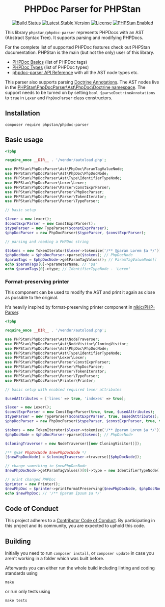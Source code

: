 <h1 align="center">PHPDoc Parser for PHPStan</h1>

<p align="center">
	<a href="https://github.com/phpstan/phpdoc-parser/actions"><img src="https://github.com/phpstan/phpdoc-parser/workflows/Build/badge.svg" alt="Build Status"></a>
	<a href="https://packagist.org/packages/phpstan/phpdoc-parser"><img src="https://poser.pugx.org/phpstan/phpdoc-parser/v/stable" alt="Latest Stable Version"></a>
	<a href="https://choosealicense.com/licenses/mit/"><img src="https://poser.pugx.org/phpstan/phpstan/license" alt="License"></a>
	<a href="https://phpstan.org/"><img src="https://img.shields.io/badge/PHPStan-enabled-brightgreen.svg?style=flat" alt="PHPStan Enabled"></a>
</p>

This library `phpstan/phpdoc-parser` represents PHPDocs with an AST (Abstract Syntax Tree). It supports parsing and modifying PHPDocs.

For the complete list of supported PHPDoc features check out PHPStan documentation. PHPStan is the main (but not the only) user of this library.

* [PHPDoc Basics](https://phpstan.org/writing-php-code/phpdocs-basics) (list of PHPDoc tags)
* [PHPDoc Types](https://phpstan.org/writing-php-code/phpdoc-types) (list of PHPDoc types)
* [phpdoc-parser API Reference](https://phpstan.github.io/phpdoc-parser/2.0.x/namespace-PHPStan.PhpDocParser.html) with all the AST node types etc.

This parser also supports parsing [Doctrine Annotations](https://github.com/doctrine/annotations). The AST nodes live in the [PHPStan\PhpDocParser\Ast\PhpDoc\Doctrine namespace](https://phpstan.github.io/phpdoc-parser/2.0.x/namespace-PHPStan.PhpDocParser.Ast.PhpDoc.Doctrine.html). The support needs to be turned on by setting `bool $parseDoctrineAnnotations` to `true` in `Lexer` and `PhpDocParser` class constructors.

## Installation

```
composer require phpstan/phpdoc-parser
```

## Basic usage

```php
<?php

require_once __DIR__ . '/vendor/autoload.php';

use PHPStan\PhpDocParser\Ast\PhpDoc\ParamTagValueNode;
use PHPStan\PhpDocParser\Ast\PhpDoc\PhpDocNode;
use PHPStan\PhpDocParser\Ast\Type\IdentifierTypeNode;
use PHPStan\PhpDocParser\Lexer\Lexer;
use PHPStan\PhpDocParser\Parser\ConstExprParser;
use PHPStan\PhpDocParser\Parser\PhpDocParser;
use PHPStan\PhpDocParser\Parser\TokenIterator;
use PHPStan\PhpDocParser\Parser\TypeParser;

// basic setup

$lexer = new Lexer();
$constExprParser = new ConstExprParser();
$typeParser = new TypeParser($constExprParser);
$phpDocParser = new PhpDocParser($typeParser, $constExprParser);

// parsing and reading a PHPDoc string

$tokens = new TokenIterator($lexer->tokenize('/** @param Lorem $a */'));
$phpDocNode = $phpDocParser->parse($tokens); // PhpDocNode
$paramTags = $phpDocNode->getParamTagValues(); // ParamTagValueNode[]
echo $paramTags[0]->parameterName; // '$a'
echo $paramTags[0]->type; // IdentifierTypeNode - 'Lorem'
```

### Format-preserving printer

This component can be used to modify the AST
and print it again as close as possible to the original.

It's heavily inspired by format-preserving printer component in [nikic/PHP-Parser](https://github.com/nikic/PHP-Parser).

```php
<?php

require_once __DIR__ . '/vendor/autoload.php';

use PHPStan\PhpDocParser\Ast\NodeTraverser;
use PHPStan\PhpDocParser\Ast\NodeVisitor\CloningVisitor;
use PHPStan\PhpDocParser\Ast\PhpDoc\PhpDocNode;
use PHPStan\PhpDocParser\Ast\Type\IdentifierTypeNode;
use PHPStan\PhpDocParser\Lexer\Lexer;
use PHPStan\PhpDocParser\Parser\ConstExprParser;
use PHPStan\PhpDocParser\Parser\PhpDocParser;
use PHPStan\PhpDocParser\Parser\TokenIterator;
use PHPStan\PhpDocParser\Parser\TypeParser;
use PHPStan\PhpDocParser\Printer\Printer;

// basic setup with enabled required lexer attributes

$usedAttributes = ['lines' => true, 'indexes' => true];

$lexer = new Lexer();
$constExprParser = new ConstExprParser(true, true, $usedAttributes);
$typeParser = new TypeParser($constExprParser, true, $usedAttributes);
$phpDocParser = new PhpDocParser($typeParser, $constExprParser, true, true, $usedAttributes);

$tokens = new TokenIterator($lexer->tokenize('/** @param Lorem $a */'));
$phpDocNode = $phpDocParser->parse($tokens); // PhpDocNode

$cloningTraverser = new NodeTraverser([new CloningVisitor()]);

/** @var PhpDocNode $newPhpDocNode */
[$newPhpDocNode] = $cloningTraverser->traverse([$phpDocNode]);

// change something in $newPhpDocNode
$newPhpDocNode->getParamTagValues()[0]->type = new IdentifierTypeNode('Ipsum');

// print changed PHPDoc
$printer = new Printer();
$newPhpDoc = $printer->printFormatPreserving($newPhpDocNode, $phpDocNode, $tokens);
echo $newPhpDoc; // '/** @param Ipsum $a */'
```

## Code of Conduct

This project adheres to a [Contributor Code of Conduct](CODE_OF_CONDUCT.md). By participating in this project and its community, you are expected to uphold this code.

## Building

Initially you need to run `composer install`, or `composer update` in case you aren't working in a folder which was built before.

Afterwards you can either run the whole build including linting and coding standards using

    make

or run only tests using

    make tests
